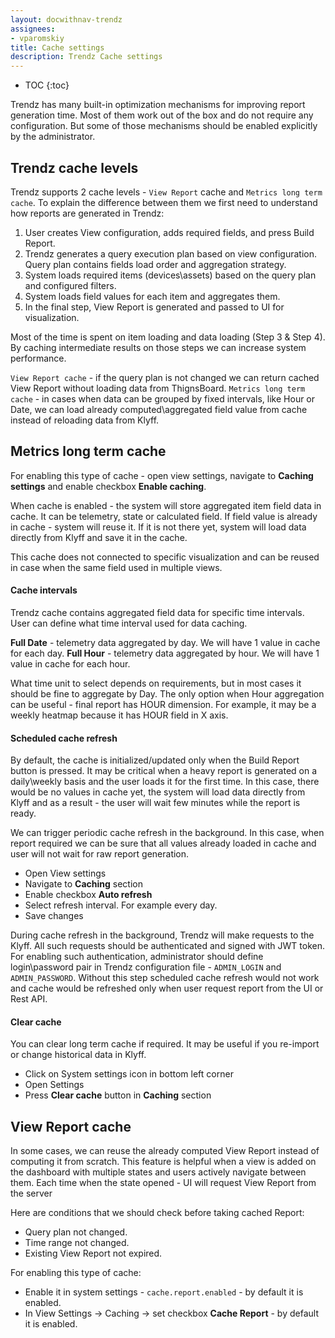 ```yaml
---
layout: docwithnav-trendz
assignees:
- vparomskiy
title: Cache settings
description: Trendz Cache settings 
---
```


* TOC
{:toc}

Trendz has many built-in optimization mechanisms for improving report generation time. Most of them work out of the box 
and do not require any configuration. But some of those mechanisms should be enabled explicitly by the administrator.

## Trendz cache levels

Trendz supports 2 cache levels - `View Report` cache and `Metrics long term cache`. To explain the difference between them 
we first need to understand how reports are generated in Trendz:

1. User creates View configuration, adds required fields, and press Build Report.
2. Trendz generates a query execution plan based on view configuration. Query plan contains fields load order and aggregation strategy.
3. System loads required items (devices\assets) based on the query plan and configured filters.
4. System loads field values for each item and aggregates them.
5. In the final step, View Report is generated and passed to UI for visualization.

Most of the time is spent on item loading and data loading (Step 3 & Step 4). By caching intermediate results on those steps we can increase system performance.

`View Report cache` - if the query plan is not changed we can return cached View Report without loading data from ThignsBoard.
`Metrics long term cache` - in cases when data can be grouped by fixed intervals, like Hour or Date, we can load already computed\aggregated field 
value from cache instead of reloading data from Klyff. 

## Metrics long term cache

For enabling this type of cache - open view settings, navigate to **Caching settings** and enable checkbox **Enable caching**.

When cache is enabled - the system will store aggregated item field data in cache. It can be telemetry, state or calculated field.
If field value is already in cache - system will reuse it. If it is not there yet, system will load data directly from Klyff and save it in the cache.

This cache does not connected to specific visualization and can be reused in case when the same field used in multiple views. 

#### Cache intervals

Trendz cache contains aggregated field data for specific time intervals. User can define what time interval used for data caching.

**Full Date** - telemetry data aggregated by day. We will have 1 value in cache for each day.
**Full Hour** - telemetry data aggregated by hour. We will have 1 value in cache for each hour.

What time unit to select depends on requirements, but in most cases it should be fine to aggregate by Day. 
The only option when Hour aggregation can be useful - final report has HOUR dimension. For example, it may be a weekly heatmap because it has 
HOUR field in X axis. 

#### Scheduled cache refresh

By default, the cache is initialized/updated only when the Build Report button is pressed. It may be critical when a heavy 
report is generated on a daily\weekly basis and the user loads it for the first time. In this case, there would be no values 
in cache yet, the system will load data directly from Klyff and as a result - the user will wait few minutes while the report is ready.

We can trigger periodic cache refresh in the background. In this case, when report required we can be sure that all values already loaded 
in cache and user will not wait for raw report generation.

* Open View settings
* Navigate to **Caching** section
* Enable checkbox **Auto refresh**
* Select refresh interval. For example every day.
* Save changes

During cache refresh in the background, Trendz will make requests to the Klyff. All such requests should be authenticated and signed with JWT token.
For enabling such authentication, administrator should define login\password pair in Trendz configuration file - `ADMIN_LOGIN` and `ADMIN_PASSWORD`. 
Without this step scheduled cache refresh would not work and cache would be refreshed only when user request report from the UI or Rest API.

#### Clear cache

You can clear long term cache if required. It may be useful if you re-import or change historical data in Klyff. 

* Click on System settings icon in bottom left corner
* Open Settings
* Press **Clear cache** button in **Caching** section 

## View Report cache

In some cases, we can reuse the already computed View Report instead of computing it from scratch. This feature is helpful 
when a view is added on the dashboard with multiple states and users actively navigate between them. Each time when the 
state opened - UI will request View Report from the server

Here are conditions that we should check before taking cached Report:

* Query plan not changed.
* Time range not changed.
* Existing View Report not expired.
 
For enabling this type of cache:

* Enable it in system settings - `cache.report.enabled` - by default it is enabled.
* In View Settings -> Caching -> set checkbox **Cache Report** - by default it is enabled.